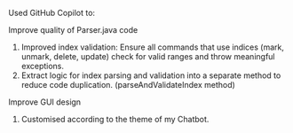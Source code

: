 Used GitHub Copilot to:

Improve quality of Parser.java code
1. Improved index validation: Ensure all commands that use indices (mark, unmark, delete, update) check for valid ranges and throw meaningful exceptions.
2. Extract logic for index parsing and validation into a separate method to reduce code duplication. (parseAndValidateIndex method)

Improve GUI design
1. Customised according to the theme of my Chatbot.